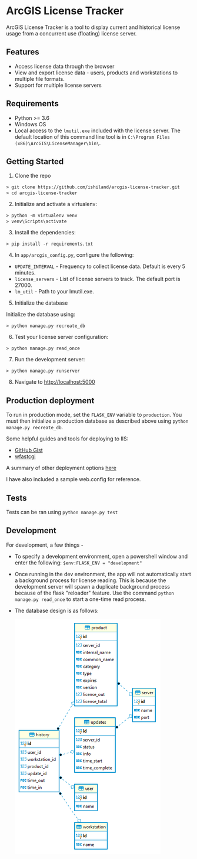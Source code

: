 ArcGIS License Tracker
============
ArcGIS License Tracker is a tool to display current and historical license usage from a concurrent use (floating) license server.

## Features
* Access license data through the browser
* View and export license data - users, products and workstations to multiple file formats. 
* Support for multiple license servers

## Requirements
 * Python >= 3.6
 * Windows OS
 * Local access to the `lmutil.exe` included with the license server. The default location of this command line tool is in `C:\Program Files (x86)\ArcGIS\LicenseManager\bin\`.

## Getting Started

1. Clone the repo
  ```
  > git clone https://github.com/ishiland/arcgis-license-tracker.git
  > cd arcgis-license-tracker
  ```

2. Initialize and activate a virtualenv:
  ```
  > python -m virtualenv venv
  > venv\Scripts\activate
  ```

3. Install the dependencies:
  ```
  > pip install -r requirements.txt
  ```
  
4. In `app/arcgis_config.py`, configure the following:
  * `UPDATE_INTERVAL` - Frequency to collect license data. Default is every 5 minutes.
  * `license_servers` - List of license servers to track. The default port is 27000.
  * `lm_util` - Path to your lmutil.exe. 
    
5. Initialize the database

  Initialize the database using:
  ```
  > python manage.py recreate_db
  ```

6. Test your license server configuration:
  ```
  > python manage.py read_once
  ```

7. Run the development server:
  ```
  > python manage.py runserver
  ```

8. Navigate to [http://localhost:5000](http://localhost:5000)


## Production deployment
To run in production mode, set the `FLASK_ENV` variable to `production`. You must then initialize a production database as described above using `python manage.py recreate_db`.

Some helpful guides and tools for deploying to IIS:
 - [GitHub Gist](https://gist.github.com/bparaj/ac8dd5c35a15a7633a268e668f4d2c94)
 - [wfastcgi](https://pypi.org/project/wfastcgi/)
 
 A summary of other deployment options [here](https://flask.palletsprojects.com/en/1.1.x/deploying/)
 
 I have also included a sample web.config for reference. 
 
## Tests
Tests can be ran using `python manage.py test`

## Development
For development, a few things - 
 - To specify a development environment, open a powershell window and enter the following:
   `$env:FLASK_ENV = "development"`
 - Once running in the dev environment, the app will not automatically start a background process for license reading. This is because the development server will spawn a duplicate background process because of the flask "reloader" feature. Use the command `python manage.py read_once` to start a one-time read process.  
 - The database design is as follows:
    
   ![alt text](database.PNG "Database Diagram")